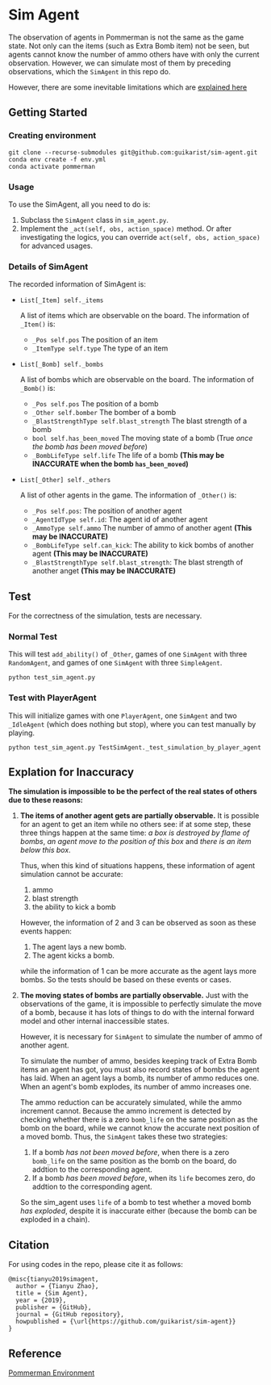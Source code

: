 # Sim Agent

The observation of agents in Pommerman is not the same as the game state. Not only can the items (such as Extra Bomb item) not be seen, but agents cannot know the number of ammo others have with only the current observation. However, we can simulate most of them by preceding observations, which the `SimAgent` in this repo do.

However, there are some inevitable limitations which are [explained here](#explation-for-inaccuracy)

## Getting Started

### Creating environment

```
git clone --recurse-submodules git@github.com:guikarist/sim-agent.git
conda env create -f env.yml
conda activate pommerman
```

### Usage

To use the SimAgent, all you need to do is:
1. Subclass the `SimAgent` class in `sim_agent.py`.
1. Implement the `_act(self, obs, action_space)` method. Or after investigating the logics, you can override `act(self, obs, action_space)` for advanced usages. 

### Details of SimAgent

The recorded information of SimAgent is:

* `List[_Item] self._items`

    A list of items which are observable on the board. The information of `_Item()` is:

    * `_Pos self.pos` The position of an item
    * `_ItemType self.type` The type of an item

* `List[_Bomb] self._bombs`

    A list of bombs which are observable on the board. The information of `_Bomb()` is:

    * `_Pos self.pos` The position of a bomb
    * `_Other self.bomber` The bomber of a bomb
    * `_BlastStrengthType self.blast_strength` The blast strength of a bomb
    * `bool self.has_been_moved` The moving state of a bomb (True *once the bomb has been moved before*)
    * `_BombLifeType self.life` The life of a bomb **(This may be INACCURATE when the bomb `has_been_moved`)**

* `List[_Other] self._others`

    A list of other agents in the game. The information of `_Other()` is:

    * `_Pos self.pos`: The position of another agent
    * `_AgentIdType self.id`: The agent id of another agent
    * `_AmmoType self.ammo` The number of ammo of another agent **(This may be INACCURATE)**
    * `_BombLifeType self.can_kick`: The ability to kick bombs of another agent **(This may be INACCURATE)**
    * `_BlastStrengthType self.blast_strength`: The blast strength of another anget **(This may be INACCURATE)**

## Test

For the correctness of the simulation, tests are necessary.

### Normal Test

This will test `add_ability()` of `_Other`, games of one `SimAgent` with three `RandomAgent`, and games of one `SimAgent` with three `SimpleAgent`.

```
python test_sim_agent.py
```

### Test with PlayerAgent

This will initialize games with one `PlayerAgent`, one `SimAgent` and two `_IdleAgent` (which does nothing but stop), where you can test manually by playing.

```
python test_sim_agent.py TestSimAgent._test_simulation_by_player_agent
```

## Explation for Inaccuracy

**The simulation is impossible to be the perfect of the real states of others due to these reasons:**

1.  **The items of another agent gets are partially observable.** It is possible for an agent to get an item while no others see: if at some step, these three things happen at the same time: *a box is destroyed by flame of bombs*, *an agent move to the position of this box* and *there is an item below this box*.

    Thus, when this kind of situations happens, these information of agent simulation cannot be accurate:

    1. ammo
    1. blast strength
    1. the ability to kick a bomb

    However, the information of 2 and 3 can be observed as soon as these events happen:

    1. The agent lays a new bomb.
    1. The agent kicks a bomb.

    while the information of 1 can be more accurate as the agent lays more bombs. So the tests should be based on these events or cases.

2.  **The moving states of bombs are partially observable.** Just with the observations of the game, it is impossible to perfectly simulate the move of a bomb, because it has lots of things to do with the internal forward model and other internal inaccessible states.

    However, it is necessary for `SimAgent` to simulate the number of ammo of another agent.

    To simulate the number of ammo, besides keeping track of Extra Bomb items an agent has got, you must also record states of bombs the agent has laid. When an agent lays a bomb, its number of ammo reduces one. When an agent's bomb explodes, its number of ammo increases one.

    The ammo reduction can be accurately simulated, while the ammo increment cannot. Because the ammo increment is detected by checking whether there is a zero `bomb_life` on the same position as the bomb on the board, while we cannot know the accurate next position of a moved bomb. Thus, the `SimAgent` takes these two strategies:

    1. If a bomb *has not been moved before*, when there is a zero `bomb_life` on the same position as the bomb on the board, do addtion to the corresponding agent.
    1. If a bomb *has been moved before*, when its `life` becomes zero, do addtion to the corresponding agent.

    So the sim_agent uses `life` of a bomb to test whether a moved bomb *has exploded*, despite it is inaccurate either (because the bomb can be exploded in a chain).

## Citation

For using codes in the repo, please cite it as follows:
```
@misc{tianyu2019simagent,
  author = {Tianyu Zhao},
  title = {Sim Agent},
  year = {2019},
  publisher = {GitHub},
  journal = {GitHub repository},
  howpublished = {\url{https://github.com/guikarist/sim-agent}}
}
```

## Reference

[Pommerman Environment](https://www.pommerman.com/)
